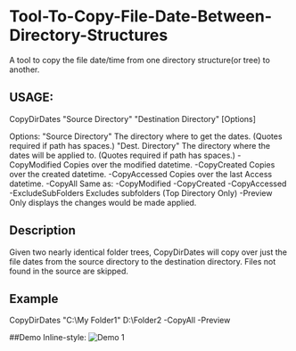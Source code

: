 # Tool-To-Copy-File-Date-Between-Directory-Structures
A tool to copy the file date/time from one directory structure(or tree) to another.


## USAGE: 
CopyDirDates "Source Directory" "Destination Directory" [Options]

Options:
  "Source Directory"   The directory where to get the dates. (Quotes required if path has spaces.)
  "Dest. Directory"    The directory where the dates will be applied to. (Quotes required if path has spaces.)
  -CopyModified        Copies over the modified datetime.
  -CopyCreated         Copies over the created datetime.
  -CopyAccessed        Copies over the last Access datetime.
  -CopyAll             Same as: -CopyModified -CopyCreated -CopyAccessed
  -ExcludeSubFolders   Excludes subfolders (Top Directory Only)
  -Preview             Only displays the changes would be made applied.

## Description 
Given two nearly identical folder trees, CopyDirDates will copy over just the file dates from the source directory to the destination directory. Files not found in the source are skipped.


## Example 
CopyDirDates "C:\My Folder1" D:\Folder2 -CopyAll -Preview


##Demo
Inline-style: 
![Demo 1](https://github.com/SunsetQuest/Tool-To-Copy-File-Date-Between-Directory-Structures/Info/CopyDirDates2.gif "Demo 1")
